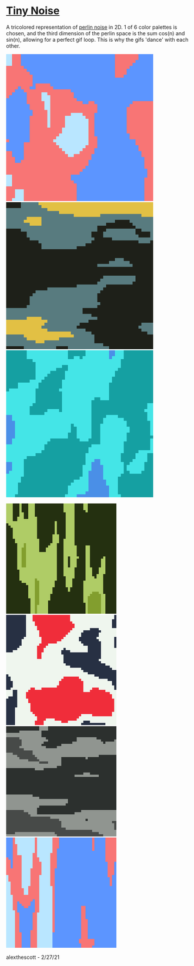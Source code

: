 # [Tiny Noise](https://openprocessing.org/sketch/1154224)

A tricolored representation of [perlin noise](https://en.wikipedia.org/wiki/Perlin_noise) in 2D. 1 of 6 color palettes is chosen, and the third dimension of the perlin space is the sum cos(n) and sin(n), allowing for a perfect gif loop. This is why the gifs 'dance' with each other.

<p float="left">
	<img width="400" src="./gifs/tiny_noise_gif_0.gif">
	<img width="400" src="./gifs/tiny_noise_gif_1.gif">
	<img width="400" src="./gifs/tiny_noise_gif_2.gif">
</p>
<p float="left">
	<img width="300" src="./stills/tiny_noise_0.png">
	<img width="300" src="./stills/tiny_noise_2.png">
	<img width="300" src="./stills/tiny_noise_1.png">
	<img width="300" src="./stills/tiny_noise_3.png">
</p> 

alexthescott - 2/27/21